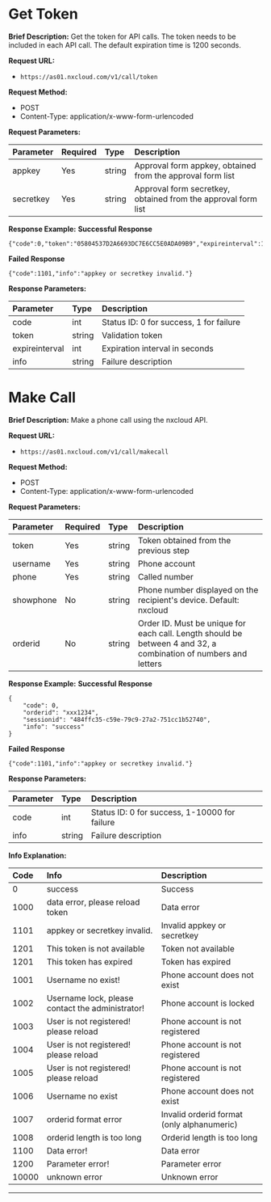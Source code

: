 # Get Token

**Brief Description:**
Get the token for API calls. The token needs to be included in each API call. The default expiration time is 1200 seconds.

**Request URL:**
- `https://as01.nxcloud.com/v1/call/token`

**Request Method:**
- POST
- Content-Type: application/x-www-form-urlencoded

**Request Parameters:**

| Parameter   | Required | Type   | Description                                      |
|:------------|:---------|:-------|:-------------------------------------------------|
| appkey      | Yes      | string | Approval form appkey, obtained from the approval form list |
| secretkey   | Yes      | string | Approval form secretkey, obtained from the approval form list |

**Response Example:**
**Successful Response**
```
{"code":0,"token":"05804537D2A6693DC7E6CC5E0ADA09B9","expireinterval":1200}
```
**Failed Response**
```
{"code":1101,"info":"appkey or secretkey invalid."}
```

**Response Parameters:**

| Parameter      | Type   | Description                                      |
|:---------------|:-------|:-------------------------------------------------|
| code           | int    | Status ID: 0 for success, 1 for failure          |
| token          | string | Validation token                                 |
| expireinterval | int    | Expiration interval in seconds                    |
| info           | string | Failure description                              |

# Make Call

**Brief Description:**
Make a phone call using the nxcloud API.

**Request URL:**
- `https://as01.nxcloud.com/v1/call/makecall`

**Request Method:**
- POST
- Content-Type: application/x-www-form-urlencoded

**Request Parameters:**

| Parameter | Required | Type   | Description                                      |
|:----------|:---------|:-------|:-------------------------------------------------|
| token     | Yes      | string | Token obtained from the previous step             |
| username  | Yes      | string | Phone account                                    |
| phone     | Yes      | string | Called number                                    |
| showphone | No       | string | Phone number displayed on the recipient's device. Default: nxcloud |
| orderid   | No       | string | Order ID. Must be unique for each call. Length should be between 4 and 32, a combination of numbers and letters |

**Response Example:**
**Successful Response**
```
{
    "code": 0,
    "orderid": "xxx1234",
    "sessionid": "484ffc35-c59e-79c9-27a2-751cc1b52740",
    "info": "success"
}
```
**Failed Response**
```
{"code":1101,"info":"appkey or secretkey invalid."}
```

**Response Parameters:**

| Parameter | Type   | Description                                      |
|:----------|:-------|:-------------------------------------------------|
| code      | int    | Status ID: 0 for success, 1-10000 for failure    |
| info      | string | Failure description                              |

**Info Explanation:**

| Code  | Info                                            | Description                                      |
|:------|:------------------------------------------------|:-------------------------------------------------|
| 0     | success                                         | Success                                          |
| 1000  | data error, please reload token                  | Data error                                       |
| 1101  | appkey or secretkey invalid.                     | Invalid appkey or secretkey                      |
| 1201  | This token is not available                     | Token not available                              |
| 1201  | This token has expired                          | Token has expired                                |
| 1001  | Username no exist!                              | Phone account does not exist                     |
| 1002  | Username lock, please contact the administrator! | Phone account is locked                          |
| 1003  | User is not registered! please reload            | Phone account is not registered                  |
| 1004  | User is not registered! please reload            | Phone account is not registered                  |
| 1005  | User is not registered! please reload            | Phone account is not registered                  |
| 1006  | Username no exist                               | Phone account does not exist                     |
| 1007  | orderid format error                            | Invalid orderid format (only alphanumeric)       |
| 1008  | orderid length is too long                       | Orderid length is too long                        |
| 1100  | Data error!                                     | Data error                                       |
| 1200  | Parameter error!                                | Parameter error                                  |
| 10000 | unknown error                                   | Unknown error                                    |

***